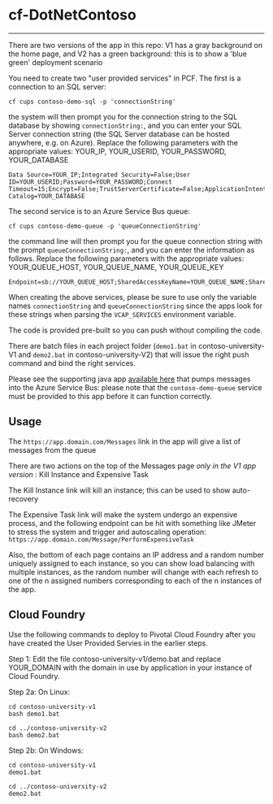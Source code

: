 # cf-DotNetContoso
***

There are two versions of the app in this repo: V1 has a gray background on the home page, and V2 has a green background: this is to show a 'blue green' deployment scenario

You need to create two "user provided services" in PCF. The first is a connection to an SQL server:

    cf cups contoso-demo-sql -p 'connectionString'

the system will then prompt you for the connection string to the SQL database by showing `connectionString:`, and you can enter your SQL Server connection string (the SQL Server database can be hosted anywhere, e.g. on Azure). Replace the following parameters with the appropriate values: YOUR_IP, YOUR_USERID, YOUR_PASSWORD, YOUR_DATABASE

    Data Source=YOUR_IP;Integrated Security=False;User ID=YOUR_USERID;Password=YOUR_PASSWORD;Connect Timeout=15;Encrypt=False;TrustServerCertificate=False;ApplicationIntent=ReadWrite;MultiSubnetFailover=False;Initial Catalog=YOUR_DATABASE

The second service is to an Azure Service Bus queue:

    cf cups contoso-demo-queue -p 'queueConnectionString'

the command line will then prompt you for the queue connection string with the prompt `queueConnectionString:`, and you can enter the information as follows. Replace the following parameters with the appropriate values: YOUR_QUEUE_HOST, YOUR_QUEUE_NAME, YOUR_QUEUE_KEY

    Endpoint=sb://YOUR_QUEUE_HOST;SharedAccessKeyName=YOUR_QUEUE_NAME;SharedAccessKey=YOUR_QUEUE_KEY

When creating the above services, please be sure to use only the variable names `connectionString` and `queueConnectionString` since the apps look for these strings when parsing the `VCAP_SERVICES` environment variable.

The code is provided pre-built so you can push without compiling the code.

There are batch files in each project folder (`demo1.bat` in contoso-university-V1 and `demo2.bat` in contoso-university-V2) that will issue the right push command and bind the right services.

Please see the supporting java app [available here](https://github.com/jaimegag/servicebus "servicebus") that pumps messages into the Azure Service Bus: please note that the `contoso-demo-queue` service must be provided to this app before it can function correctly.

## Usage

The `https://app.domain.com/Messages` link in the app will give a list of messages from the queue

There are two actions on the top of the Messages page *only in the V1 app version* : Kill Instance and Expensive Task

The Kill Instance link will kill an instance; this can be used to show auto-recovery

The Expensive Task link will make the system undergo an expensive process, and the following endpoint can be hit with something like JMeter to stress the system and trigger and autoscaling operation: `https://app.domain.com/Message/PerformExpensiveTask`

Also, the bottom of each page contains an IP address and a random number uniquely assigned to each instance, so you can show load balancing with multiple instances, as the random number will change with each refresh to one of the n assigned numbers corresponding to each of the n instances of the app.

## Cloud Foundry

Use the following commands to deploy to Pivotal Cloud Foundry after you have created the User Provided Servies in the earlier steps.

Step 1: Edit the file contoso-university-v1/demo.bat and replace YOUR_DOMAIN with the domain in use by application in your instance of Cloud Foundry.

Step 2a: On Linux:

    cd contoso-university-v1
    bash demo1.bat

    cd ../contoso-university-v2
    bash demo2.bat

Step 2b: On Windows:

    cd contoso-university-v1
    demo1.bat

    cd ../contoso-university-v2
    demo2.bat
